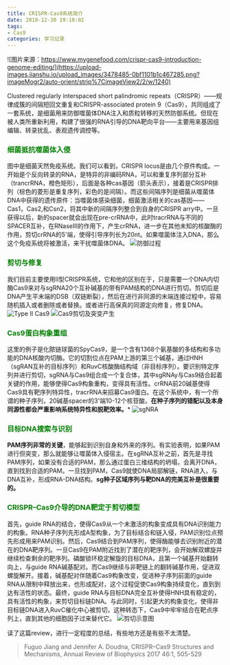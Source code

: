 ```yaml
---
title: CRISPR-Cas9系统简介
date: 2018-12-30 19:10:02
tags:
- Cas9
categories: 学习记录
---
```


<meta name="referrer" content="no-referrer" />

![图片来源：https://www.mygenefood.com/crispr-cas9-introduction-genome-editing/](https://upload-images.jianshu.io/upload_images/3478485-0bf1101b1c467285.png?imageMogr2/auto-orient/strip%7CimageView2/2/w/1240)



Clustered regularly interspaced short palindromic repeats（CRISPR）——规律成簇的间隔短回文重复和CRISPR-associated protein 9（Cas9），共同组成了一套系统，是细菌用来防御噬菌体DNA注入和质粒转移的天然防御系统。但现在被人类所重新利用，构建了很强的RNA引导的DNA靶向平台——主要用来基因组编辑、转录扰乱、表观遗传调控等。

<!--less-->



### <font color="green">细菌抵抗噬菌体入侵</font>
图中是细菌天然免疫系统。我们可以看到，CRISPR locus是由几个原件构成。一开始是个反向转录的RNA，是特异的非编码RNA，可以和重复序列部分互补（trancrRNA，橙色矩形），后面是各种cas基因（箭头表示），接着是CRISPR排列（棕色的菱形是重复序列，彩色的是间隔）。而这些间隔序列是细菌从噬菌体DNA中获得的遗传原件：当噬菌体感染细菌，细菌激活相关的cas基因——Cas1，Cas2,和Csn2，将其中新的间隔序列整合到自身的CRISPR arry中。一旦获得以后，新的spacer就会出现在pre-crRNA中，此时tracrRNA与不同的SPACER互补，在RNaseIII的作用下，产生crRNA，进一步在其他未知的核酸酶的作用，剪切crRNA的5'端，使得引导序列长为20nt。如果噬菌体注入DNA，那么这个免疫系统将被激活，来干扰噬菌体DNA。
![防御过程](https://upload-images.jianshu.io/upload_images/3478485-4c5c2be28472800d.png?imageMogr2/auto-orient/strip%7CimageView2/2/w/1240)

### <font color="green">剪切与修复</font>
我们目前主要使用II型CRISPR系统，它和他的区别在于，只是需要一个DNA内切酶Cas9来对与sgRNA20个互补碱基的带有PAM结构的DNA进行剪切。剪切后是DNA产生平末端的DSB（双链断裂），然后在进行非同源的末端连接过程中，容易随机插入或者删除或者替换。或者进行高保真的同源定向修复，修复DNA。
![Type II Cas9](https://upload-images.jianshu.io/upload_images/3478485-be11ad0e6a3c0c5e.png?imageMogr2/auto-orient/strip%7CimageView2/2/w/1240)
![Cas9剪切及突变产生](https://upload-images.jianshu.io/upload_images/3478485-827d8dc582062b62.png?imageMogr2/auto-orient/strip%7CimageView2/2/w/1240)

### <font color="green">Cas9蛋白构象重组</font>
这里的例子是化脓链球菌的SpyCas9，是一个含有1368个氨基酸的多结构和多功能的DNA核酸内切酶。它的切割位点在PAM上游的第三个碱基，通过HNH（sgRAN互补的目标序列）和RuvC核酸酶结构域（非目标序列）。要识别特定序列并进行剪切，sgRNA与Cas9组合成一个复合体，其中sgRNAy与Cas9结合起着关键的作用，能够使得Cas9构象重构，变得具有活性。crRNA前20碱基使得Cas9具有靶序列特异性，tracrRNA来招募Cas9蛋白。在这个系统中，有一个所谓的种子序列，20碱基spacer的3'端10-12个核苷酸。**在种子序列的错配以及本身同源性都会严重影响系统特异性和脱靶效率。***
![sgNRA](https://upload-images.jianshu.io/upload_images/3478485-082186ee503a2b4a.png?imageMogr2/auto-orient/strip%7CimageView2/2/w/1240)

### <font color="green">目标DNA搜索与识别</font>
**PAM序列非常的关键**，能够起到识别自身和外来的序列。有实验表明，如果PAM进行但突变，那么就能够让噬菌体入侵宿主。在sgRNA互补之前，首先是寻找PAM序列，如果没有合适的PAM，那么通过蛋白三维结构的坍塌，会离开DNA，直到找到合适的PAM。一旦找到PAM，Cas9就使DNA局部解链，RNA进入，与DNA互补，形成RNA-DNA结构。**sg种子区域序列与靶DNA的完美互补是很重要的。**

### <font color="green">CRISPR–Cas9介导的DNA靶定于剪切模型</font>
首先，guide RNA的结合，使得Cas9从一个未激活的构象变成具有DNA识别能力的构象。RNA种子序列先形成A型构象，为了目标结合和链入侵，PAM识别位点预先形成用来PAM识别。然后，Cas9结合到PAM序列，使得酶能够去识别附近的潜在的DNA靶序列。一旦Cas9在PAM附近找到了潜在的靶序列，会开始解双螺旋并继续检查剩余的靶序列。磷酸锁环稳定解旋的目标DNA，且第一个碱基开始翻转向上，与guide RNA碱基配对。而Cas9继续与非靶链上的翻转碱基作用，促进双螺旋解开。接着，碱基配对伴随着Cas9构象改变，促进种子序列前面的guide RNA从限制中释放出来，也形成配对，这个过程促使Cas9构象持续变化，直到到达有活性的状态。最终，guide RNA与目标DNA完全互补使得HNH具有稳定的，具有活性的构象，来剪切目标链DNA。与此同时，引起更大的构象变化，使得非目标链DNA进入RuvC催化中心被剪切，这种转态下，Cas9中牢牢结合在靶点序列上，直到其他的细胞因子过来替代它。
![剪切示意图](https://upload-images.jianshu.io/upload_images/3478485-4db71b549d557ab4.png?imageMogr2/auto-orient/strip%7CimageView2/2/w/1240)

读了这篇review，进行一定程度的总结，有些地方还是有些不太清楚。

> Fuguo Jiang and Jennifer A. Doudna, CRISPR–Cas9 Structures and Mechanisms, Annual Review of Biophysics 2017 46:1, 505-529 